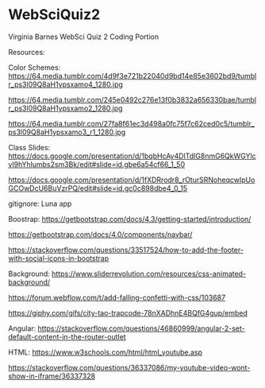 # WebSciQuiz2
Virginia Barnes WebSci Quiz 2 Coding Portion

Resources:

Color Schemes:
https://64.media.tumblr.com/4d9f3e721b22040d9bd14e85e3602bd9/tumblr_ps3l09Q8aH1ypsxamo4_1280.jpg

https://64.media.tumblr.com/245e0492c276e13f0b3832a656330bae/tumblr_ps3l09Q8aH1ypsxamo2_1280.jpg

https://64.media.tumblr.com/27fa8f61ec3d498a0fc75f7c62ced0c5/tumblr_ps3l09Q8aH1ypsxamo3_r1_1280.jpg

Class Slides:
https://docs.google.com/presentation/d/1bqbHcAy4DlTdIG8nmG6QkWGYlcvl9hYhlumbs2sm3Bk/edit#slide=id.gbe6a54cf66_1_50

https://docs.google.com/presentation/d/1fXDRrodr8_rOturSRNoheqcwIpUoGCOwDcU6BuVzrPQ/edit#slide=id.gc0c898dbe4_0_15

gitignore:
Luna app

Boostrap:
https://getbootstrap.com/docs/4.3/getting-started/introduction/

https://getbootstrap.com/docs/4.0/components/navbar/

https://stackoverflow.com/questions/33517524/how-to-add-the-footer-with-social-icons-in-bootstrap

Background:
https://www.sliderrevolution.com/resources/css-animated-background/

https://forum.webflow.com/t/add-falling-confetti-with-css/103687

https://giphy.com/gifs/city-tao-trapcode-78nXADhnE4BQfG4gup/embed

Angular:
https://stackoverflow.com/questions/46860999/angular-2-set-default-content-in-the-router-outlet

HTML:
https://www.w3schools.com/html/html_youtube.asp

https://stackoverflow.com/questions/36337086/my-youtube-video-wont-show-in-iframe/36337328
